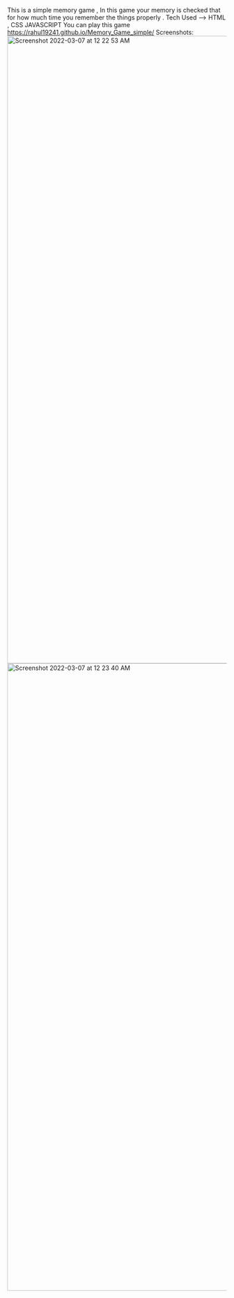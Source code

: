 This is a simple memory game , In this game your memory is checked that for how much time you remember the things properly .
Tech Used --> HTML , CSS JAVASCRIPT
You can play this game https://rahul19241.github.io/Memory_Game_simple/
Screenshots:
<img width="1440" alt="Screenshot 2022-03-07 at 12 22 53 AM" src="https://user-images.githubusercontent.com/72152598/156937809-cb693d7c-a060-424c-a3e8-1d077d6a070e.png">
<img width="1440" alt="Screenshot 2022-03-07 at 12 23 40 AM" src="https://user-images.githubusercontent.com/72152598/156937812-87d10013-0629-47a1-9418-54905cb46c35.png">
